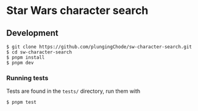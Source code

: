 # Star Wars character search

## Development

```shell
$ git clone https://github.com/plungingChode/sw-character-search.git
$ cd sw-character-search
$ pnpm install
$ pnpm dev
```

### Running tests

Tests are found in the `tests/` directory, run them with
```shell
$ pnpm test
```
